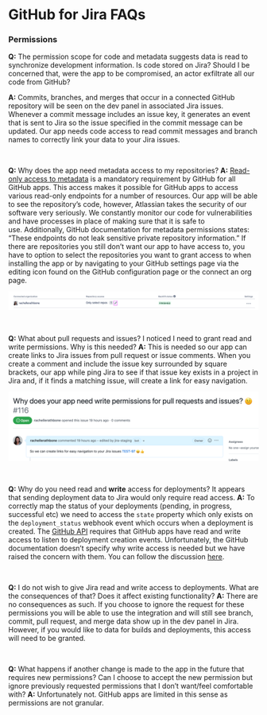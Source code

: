 # GitHub for Jira FAQs

### Permissions

**Q:** The permission scope for code and metadata suggests data is read to synchronize development information. Is code stored on Jira? Should I be concerned that, were the app to be compromised, an actor exfiltrate all our code from GitHub?

**A:** Commits, branches, and merges that occur in a connected GitHub repository will be seen on the dev panel in associated Jira issues. Whenever a commit message includes an issue key, it generates an event that is sent to Jira so the issue specified in the commit message can be updated. Our app needs code access to read commit messages and branch names to correctly link your data to your Jira issues.

<br>

**Q:** Why does the app need metadata access to my repositories? 
**A:** [Read-only access to metadata](https://docs.github.com/en/rest/reference/permissions-required-for-github-apps#metadata-permissions) is a mandatory requirement by GitHub for all GitHub apps. This access makes it possible for GitHub apps to access various read-only endpoints for a number of resources. Our app will be able to see the repository’s code, however, Atlassian takes the security of our software very seriously. We constantly monitor our code for vulnerabilities and have processes in place of making sure that it is safe to use. Additionally, GitHub documentation for metadata permissions states: “These endpoints do not leak sensitive private repository information.” If there are repositories you still don’t want our app to have access to, you have to option to select the repositories you want to grant access to when installing the app or by navigating to your GitHub settings page via the editing icon found on the GitHub configuration page or the connect an org page.

![Edit GitHub settings](./images/edit-github-settings.png)

<br>

**Q:** What about pull requests and issues? I noticed I need to grant read and write permissions. Why is this needed?
**A:** This is needed so our app can create links to Jira issues from pull request or issue comments. When you create a comment and include the issue key surrounded by square brackets, our app while ping Jira to see if that issue key exists in a project in Jira and, if it finds a matching issue, will create a link for easy navigation.

![Pull request and issue comment links](./images/read-and-write-permissions-issues-and-prs.png)

<br>

**Q:** Why do you need read and **write** access for deployments? It appears that sending deployment data to Jira would only require read access.
**A:** To correctly map the status of your deployments (pending, in progress, successful etc) we need to access the `state` property which only exists on the `deployment_status` webhook event which occurs when a deployment is created. The [GitHub API](https://docs.github.com/en/rest/reference/repos#create-a-deployment) requires that GitHub apps have read and write access to listen to deployment creation events. Unfortunately, the GitHub documentation doesn’t specify why write access is needed but we have raised the concern with them. You can follow the discussion [here](https://github.community/t/write-access-to-deployment-creation-events/215078).

<br>

**Q:** I do not wish to give Jira read and write access to deployments. What are the consequences of that? Does it affect existing functionality?
**A:** There are no consequences as such. If you choose to ignore the request for these permissions you will be able to use the integration and will still see branch, commit, pull request, and merge data show up in the dev panel in Jira. However, if you would like to data for builds and deployments, this access will need to be granted.

<br>

**Q:** What happens if another change is made to the app in the future that requires new permissions? Can I choose to accept the new permission but ignore previously requested permissions that I don’t want/feel comfortable with?
**A:** Unfortunately not. GitHub apps are limited in this sense as permissions are not granular.

